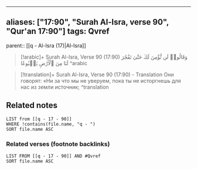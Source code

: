 
---
aliases: ["17:90", "Surah Al-Isra, verse 90", "Qur'an 17:90"]
tags: Qvref
---

parent:: [[q - Al-Isra (17)|Al-Isra]]

> [!arabic]+ Surah Al-Isra, Verse 90 (17:90)
> <span class="quran-arabic">وَقَالُوا۟ لَن نُّؤْمِنَ لَكَ حَتَّىٰ تَفْجُرَ لَنَا مِنَ ٱلْأَرْضِ يَنۢبُوعًا</span>
^arabic

> [!translation]+ Surah Al-Isra, Verse 90 (17:90) - Translation
> Они говорят: «Ни за что мы не уверуем, пока ты не исторгнешь для нас из земли источник;
^translation



## Related notes
```dataview
LIST from [[q - 17 - 90]]
WHERE !contains(file.name, "q - ")
SORT file.name ASC
```

### Related verses (footnote backlinks)
```dataview
LIST FROM [[q - 17 - 90]] AND #Qvref
SORT file.name ASC
```

